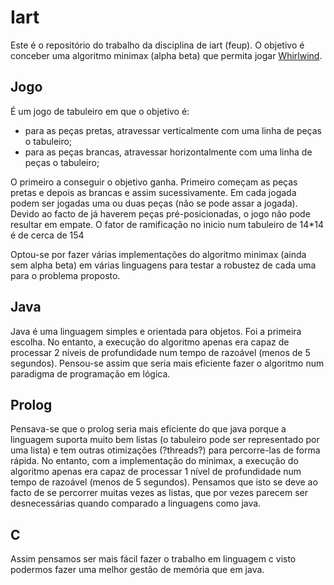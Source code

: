 # Iart
Este é o repositório do trabalho da disciplina de iart (feup).
O objetivo é conceber uma algoritmo minimax (alpha beta) que permita jogar [Whirlwind](https://boardgamegeek.com/boardgame/159022/whirlwind).

## Jogo

É um jogo de tabuleiro em que o objetivo é:
- para as peças pretas, atravessar verticalmente com uma linha de peças o tabuleiro;
- para as peças brancas, atravessar horizontalmente com uma linha de peças o tabuleiro;

O primeiro a conseguir o objetivo ganha.
Primeiro começam as peças pretas e depois as brancas e assim sucessivamente.
Em cada jogada podem ser jogadas uma ou duas peças (não se pode assar a jogada).
Devido ao facto de já haverem peças pré-posicionadas, o jogo não pode resultar em empate.
O fator de ramificação no inicio num tabuleiro de 14\*14 é de cerca de 154

Optou-se por fazer várias implementações do algoritmo minimax (ainda sem alpha beta) em várias linguagens para testar a robustez de cada uma para o problema proposto.

## Java
Java é uma linguagem simples e orientada para objetos. Foi a primeira escolha. No entanto, a execução do algoritmo apenas era capaz de processar 2 níveis de profundidade num tempo de razoável (menos de 5 segundos). Pensou-se assim que seria mais eficiente fazer o algoritmo num paradigma de programação em lógica.

## Prolog
Pensava-se que o prolog seria mais eficiente do que java porque a linguagem suporta muito bem listas (o tabuleiro pode ser representado por uma lista) e tem outras otimizações (?threads?) para percorre-las de forma rápida. No entanto, com a implementação do minimax, a execução do algoritmo apenas era capaz de processar 1 nível de profundidade num tempo de razoável (menos de 5 segundos). Pensamos que isto se deve ao facto de se percorrer muitas vezes as listas, que por vezes parecem ser desnecessárias quando comparado a linguagens como java.

## C
Assim pensamos ser mais fácil fazer o trabalho em linguagem c visto podermos fazer uma melhor gestão de memória que em java.
